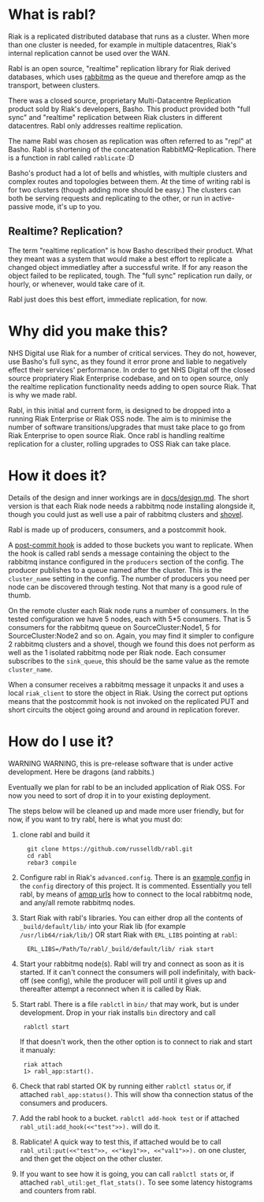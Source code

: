 # What is rabl?

Riak is a replicated distributed database that runs as a cluster. When
more than one cluster is needed, for example in multiple datacentres,
Riak's internal replication cannot be used over the WAN.

Rabl is an open source, "realtime" replication library for Riak
derived databases, which uses [rabbitmq]() as the queue and therefore
amqp as the transport, between clusters.

There was a closed source, proprietary Multi-Datacentre Replication
product sold by Riak's developers, Basho. This product provided both
"full sync" and "realtime" replication between Riak clusters in
different datacentres. Rabl only addresses realtime replication.

The name Rabl was chosen as replication was often referred to as
"repl" at Basho. Rabl is shortening of the concatenation
RabbitMQ-Replication. There is a function in rabl called `rablicate` :D

Basho's product had a lot of bells and whistles, with multiple
clusters and complex routes and topologies between them. At the time
of writing rabl is for two clusters (though adding more should be
easy.) The clusters can both be serving requests and replicating to
the other, or run in active-passive mode, it's up to you.


## Realtime? Replication?

The term "realtime replication" is how Basho described their
product. What they meant was a system that would make a best effort to
replicate a changed object immediatley after a successful write. If
for any reason the object failed to be replicated, tough. The "full
sync" replication run daily, or hourly, or whenever, would take care
of it.

Rabl just does this best effort, immediate replication, for now.

# Why did you make this?

NHS Digital use Riak for a number of critical services. They do not,
however, use Basho's full sync, as they found it error prone and
liable to negatively effect their services' performance. In order to
get NHS Digital off the closed source propriatery Riak Enterprise
codebase, and on to open source, only the realtime replication
functionality needs adding to open source Riak. That is why we made
rabl.

Rabl, in this initial and current form, is designed to be dropped into
a running Riak Enterprise or Riak OSS node. The aim is to minimise the
number of software transitions/upgrades that must take place to go
from Riak Enterprise to open source Riak. Once rabl is handling
realtime replication for a cluster, rolling upgrades to OSS Riak can
take place.

# How it does it?

Details of the design and inner workings are in
[docs/design.md](). The short version is that each Riak node needs a
rabbitmq node installing alongside it, though you could just as well
use a pair of rabbitmq clusters and
[shovel](https://www.rabbitmq.com/shovel.html).

Rabl is made up of producers, consumers, and a postcommit hook.

A
[post-commit hook](http://docs.basho.com/riak/kv/2.2.3/developing/usage/commit-hooks/)
is added to those buckets you want to replicate. When the hook is
called rabl sends a message containing the object to the rabbitmq
instance configured in the `producers` section of the config. The
producer publishes to a queue named after the cluster. This is the
`cluster_name` setting in the config. The number of producers you need
per node can be discovered through testing. Not that many is a good
rule of thumb.

On the remote cluster each Riak node runs a number of consumers. In
the tested configuration we have 5 nodes, each with 5*5
consumers. That is 5 consumers for the rabbitmq queue on
SourceCluster:Node1, 5 for SourceCluster:Node2 and so on. Again, you
may find it simpler to configure 2 rabbitmq clusters and a shovel,
though we found this does not perform as well as the 1 isolated
rabbitmq node per Riak node. Each consumer subscribes to the
`sink_queue`, this should be the same value as the remote
`cluster_name`.

When a consumer receives a rabbitmq message it unpacks it and uses a
local `riak_client` to store the object in Riak. Using the correct put
options means that the postcommit hook is not invoked on the
replicated PUT and short circuits the object going around and around
in replication forever.

# How do I use it?

WARNING WARNING, this is pre-release software that is under active
development. Here be dragons (and rabbits.)

Eventually we plan for rabl to be an included application of Riak
OSS. For now you need to sort of drop it in to your existing
deployment.

The steps below will be cleaned up and made more user friendly, but
for now, if you want to try rabl, here is what you must do:

1. clone rabl and build it

         git clone https://github.com/russelldb/rabl.git
         cd rabl
         rebar3 compile

1. Configure rabl in Riak's `advanced.config`. There is an
[example config](config/sys.config) in the `config` directory of this
project. It is commented. Essentially you tell rabl, by means of
[amqp urls](https://www.rabbitmq.com/uri-query-parameters.html) how to
connect to the local rabbitmq node, and any/all remote rabbitmq nodes.

1. Start Riak with rabl's libraries. You can either drop all the contents of `_build/default/lib/` into your Riak lib (for example `/usr/lib64/riak/lib/`) OR start Riak with `ERL_LIBS` pointing at `rabl`:

         ERL_LIBS=/Path/To/rabl/_build/default/lib/ riak start

1. Start your rabbitmq node(s). Rabl will try and connect as soon as
it is started. If it can't connect the consumers will poll
indefinitaly, with back-off (see config), while the producer will poll
until it gives up and thereafter attempt a reconnect when it is called
by Riak.

1. Start rabl. There is a file `rablctl` in `bin/` that may work, but is under development. Drop in your riak installs `bin` directory and call

        rablctl start

    If that doesn't work, then the other option is to connect to riak and start it manualy:

        riak attach
        1> rabl_app:start().

1. Check that rabl started OK by running either `rablctl status` or, if attached `rabl_app:status()`. This will show tha connection status of the consumers and producers.

1. Add the rabl hook to a bucket. `rablctl add-hook test` or if
attached `rabl_util:add_hook(<<"test">>).` will do it.

1. Rablicate! A quick way to test this, if attached would be to call
`rabl_util:put(<<"test">>, <<"key1">>, <<"val1">>).` on one cluster,
and then get the object on the other cluster.

1. If you want to see how it is going, you can call `rablctl stats`
or, if attached `rabl_util:get_flat_stats().` To see some latency
histograms and counters from rabl.
